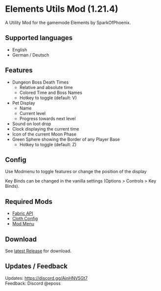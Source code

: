 # Elements Utils Mod (1.21.4)

A Utility Mod for the gamemode Elements by SparkOfPhoenix.

## Supported languages
- English
- German / Deutsch

## Features

- Dungeon Boss Death Times
    - Relative and absolute time
    - Colored Time and Boss Names
    - Hotkey to toggle (default: V)
- Pet Display
    - Name
    - Current level
    - Progress towards next level
- Sound on loot drop
- Clock displaying the current time
- Icon of the current Moon Phase
- Green Sphere showing the Border of any Player Base
    - Hotkey to toggle (default: Z)

## Config

Use Modmenu to toggle features or change the position of the display

Key Binds can be changed in the vanilla settings (Options > Controls > Key Binds).

## Required Mods

- [Fabric API](https://modrinth.com/mod/fabric-api)
- [Cloth Config](https://modrinth.com/mod/cloth-config)
- [Mod Menu](https://modrinth.com/mod/modmenu)

## Download

See [latest Release](https://github.com/Eposs10/elements-utils/releases/latest) for download.

## Updates / Feedback

Updates: https://discord.gg/AjnHNV5Gt7  
Feedback: Discord @eposs 
